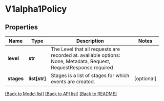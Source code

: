 # V1alpha1Policy

## Properties
Name | Type | Description | Notes
------------ | ------------- | ------------- | -------------
**level** | **str** | The Level that all requests are recorded at. available options: None, Metadata, Request, RequestResponse required | 
**stages** | **list[str]** | Stages is a list of stages for which events are created. | [optional] 

[[Back to Model list]](../README.md#documentation-for-models) [[Back to API list]](../README.md#documentation-for-api-endpoints) [[Back to README]](../README.md)


